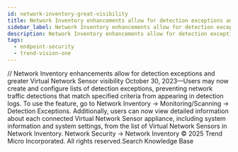 ```yaml
---
id: network-inventory-great-visibility
title: Network Inventory enhancements allow for detection exceptions and greater Virtual Network Sensor visibility
sidebar_label: Network Inventory enhancements allow for detection exceptions and greater Virtual Network Sensor visibility
description: Network Inventory enhancements allow for detection exceptions and greater Virtual Network Sensor visibility
tags:
  - endpoint-security
  - trend-vision-one
---
```


/*<![CDATA[*/ $('#title').html($('meta[name=map-description]').attr('content')); /*]]>*/ Network Inventory enhancements allow for detection exceptions and greater Virtual Network Sensor visibility October 30, 2023—Users may now create and configure lists of detection exceptions, preventing network traffic detections that match specified criteria from appearing in detection logs. To use the feature, go to Network Inventory → Monitoring/Scanning → Detection Exceptions. Additionally, users can now view detailed information about each connected Virtual Network Sensor appliance, including system information and system settings, from the list of Virtual Network Sensors in Network Inventory. Network Security → Network Inventory © 2025 Trend Micro Incorporated. All rights reserved.Search Knowledge Base